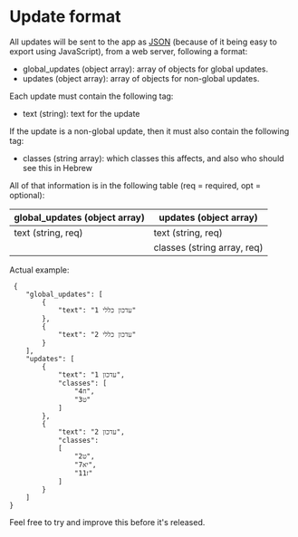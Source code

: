 # Update format
All updates will be sent to the app as [JSON](http://www.json.org/) (because of it being easy to export using JavaScript), from a web server, following a format:

- global_updates (object array): array of objects for global updates.  
- updates (object array): array of objects for non-global updates.

Each update must contain the following tag:
- text (string): text for the update

If the update is a non-global update, then it must also contain the following tag:
- classes (string array): which classes this affects, and also who should see this in Hebrew

All of that information is in the following table (req = required, opt = optional):

| global_updates (object array) | updates (object array)      |
|-------------------------------|-----------------------------|
| text (string, req)            | text (string, req)          |
|                               | classes (string array, req) |

Actual example:

	 {
		"global_updates": [
			{
				"text": "עדכון כללי 1"
			},
			{
				"text": "עדכון כללי 2"
			}
		],
		"updates": [
			{
				"text": "עדכון 1",
				"classes": [
					"ח4",
					"ט3"
				]
			},
			{
				"text": "עדכון 2",
				"classes": 
				[
					"ט2",
					"יא7",
					"ז11"
				]
			}
		]
	}


Feel free to try and improve this before it's released.
